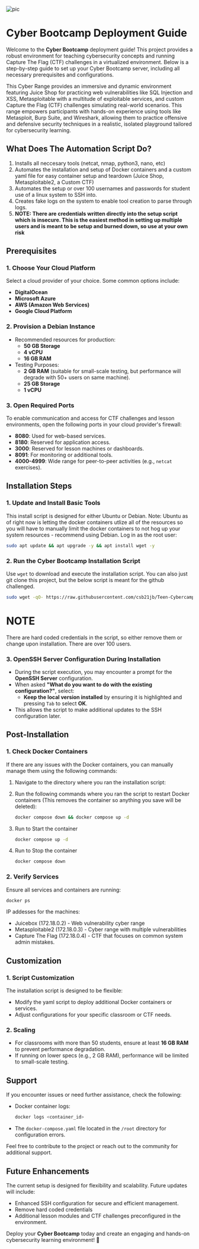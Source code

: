 ![pic](https://github.com/user-attachments/assets/4dd1fc85-1f9e-457d-aa64-b19ca1c84fb5)

# Cyber Bootcamp Deployment Guide

Welcome to the **Cyber Bootcamp** deployment guide! This project provides a robust environment for teaching cybersecurity concepts and running Capture The Flag (CTF) challenges in a virtualized environment. Below is a step-by-step guide to set up your Cyber Bootcamp server, including all necessary prerequisites and configurations.

This Cyber Range provides an immersive and dynamic environment featuring Juice Shop for practicing web vulnerabilities like SQL Injection and XSS, Metasploitable with a multitude of exploitable services, and custom Capture the Flag (CTF) challenges simulating real-world scenarios. This range empowers participants with hands-on experience using tools like Metasploit, Burp Suite, and Wireshark, allowing them to practice offensive and defensive security techniques in a realistic, isolated playground tailored for cybersecurity learning.

## **What Does The Automation Script Do?**

1. Installs all neccesary tools (netcat, nmap, python3, nano, etc)
2. Automates the installation and setup of Docker containers and a custom yaml file for easy container setup and teardown (Juice Shop, Metasploitable2, a Custom CTF)
3. Automates the setup or over 100 usernames and passwords for student use of a linux system to SSH into.
4. Creates fake logs on the system to enable tool creation to parse through logs.
5. **NOTE: There are credentials written directly into the setup script which is insecure. This is the easiest method in setting up multiple users and is meant to be setup and burned down, so use at your own risk**


## **Prerequisites**

### **1. Choose Your Cloud Platform**
Select a cloud provider of your choice. Some common options include:
- **DigitalOcean**
- **Microsoft Azure**
- **AWS (Amazon Web Services)**
- **Google Cloud Platform**

### **2. Provision a Debian Instance**
- Recommended resources for production:
  - **50 GB Storage**
  - **4 vCPU**
  - **16 GB RAM**
- Testing Purposes:
  - **2 GB RAM** (suitable for small-scale testing, but performance will degrade with 50+ users on same machine).
  - **25 GB Storage**
  - **1 vCPU**

### **3. Open Required Ports**
To enable communication and access for CTF challenges and lesson environments, open the following ports in your cloud provider's firewall:
- **8080**: Used for web-based services.
- **8180**: Reserved for application access.
- **3000**: Reserved for lesson machines or dashboards.
- **8091**: For monitoring or additional tools.
- **4000-4999**: Wide range for peer-to-peer activities (e.g., `netcat` exercises).


## **Installation Steps**

### **1. Update and Install Basic Tools**
This install script is designed for either Ubuntu or Debian. Note: Ubuntu as of right now is letting the docker containers utlize all of the resources so you will have to manually limit the docker containers to not hog up your system resources - recommend using Debian. Log in as the root user:
```bash
sudo apt update && apt upgrade -y && apt install wget -y
```

### **2. Run the Cyber Bootcamp Installation Script**
Use `wget` to download and execute the installation script. You can also just git clone this project, but the below script is meant for the github challenged. 
```bash
sudo wget -qO- https://raw.githubusercontent.com/csb21jb/Teen-Cybercamp/refs/heads/main/master_install.sh | bash
```

# **NOTE** 
There are hard coded credentials in the script, so either remove them or change upon installation. There are over 100 users. 

### **3. OpenSSH Server Configuration During Installation**
- During the script execution, you may encounter a prompt for the **OpenSSH Server** configuration.
- When asked **"What do you want to do with the existing configuration?"**, select:
  - **Keep the local version installed** by ensuring it is highlighted and pressing `Tab` to select **OK**.
- This allows the script to make additional updates to the SSH configuration later.


## **Post-Installation**

### **1. Check Docker Containers**
If there are any issues with the Docker containers, you can manually manage them using the following commands:
1. Navigate to the directory where you ran the installation script:
  
2. Run the following commands where you ran the script to restart Docker containers (This removes the container so anything you save will be deleted):
   ```bash
   docker compose down && docker compose up -d
   ```
3. Run to Start the container
   ```bash
   docker compose up -d
   ```
4. Run to Stop the container
   ```bash
   docker compose down
   ```
   
### **2. Verify Services**
Ensure all services and containers are running:
```bash
docker ps
```
IP addesses for the machines:
- Juicebox (172.18.0.2) - Web vulnerability cyber range
- Metasploitable2 (172.18.0.3) - Cyber range with multiple vulnerabilities
- Capture The Flag (172.18.0.4) - CTF that focuses on common system admin mistakes. 

## **Customization**


### **1. Script Customization**
The installation script is designed to be flexible:
- Modify the yaml script to deploy additional Docker containers or services.
- Adjust configurations for your specific classroom or CTF needs.



### **2. Scaling**
- For classrooms with more than 50 students, ensure at least **16 GB RAM** to prevent performance degradation.
- If running on lower specs (e.g., 2 GB RAM), performance will be limited to small-scale testing.


## **Support**
If you encounter issues or need further assistance, check the following:
- Docker container logs:
  ```bash
  docker logs <container_id>
  ```
- The `docker-compose.yaml` file located in the `/root` directory for configuration errors.

Feel free to contribute to the project or reach out to the community for additional support.


## **Future Enhancements**
The current setup is designed for flexibility and scalability. Future updates will include:
- Enhanced SSH configuration for secure and efficient management.
- Remove hard coded credentials 
- Additional lesson modules and CTF challenges preconfigured in the environment.


Deploy your **Cyber Bootcamp** today and create an engaging and hands-on cybersecurity learning environment! 🚀
